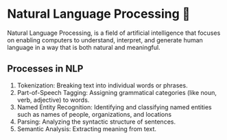 # Natural Language Processing 	:star_struck:
  Natural Language Processing, is a field of artificial intelligence that focuses on enabling computers to understand, interpret, and generate human language in a way that is both natural and meaningful.
  
  ## Processes in NLP
1. Tokenization: Breaking text into individual words or phrases.
2. Part-of-Speech Tagging: Assigning grammatical categories (like noun, verb, adjective) to words.
3. Named Entity Recognition: Identifying and classifying named entities such as names of people, organizations, and locations
4. Parsing: Analyzing the syntactic structure of sentences.
5. Semantic Analysis: Extracting meaning from text.


